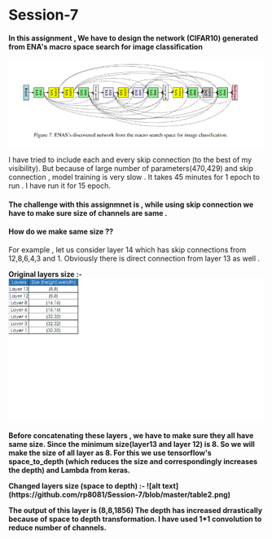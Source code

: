 # Session-7

#### In this assignment , We have to design the network (CIFAR10) generated from ENA's macro space search for image classification

![alt text](https://github.com/rp8081/Session-7/blob/master/enasdiscoverednetwork.png)

<p>
I have tried to include each and every skip connection (to the best of my visibility). But because of large number of parameters(470,429)  and skip connection , model training is very slow .  						
It takes 45 minutes for 1 epoch to run	. I have run it for 15 epoch.
<p>

#### The challenge with this assignmnet is , while using skip connection we have to make sure size of channels are same .		
#### How do we make same size ??

<p>
For example , let us consider layer 14 which has skip connections from 12,8,6,4,3 and 1.						
Obviously there is direct connection from layer 13 as well .
<p>

<b> Original layers size <b>:- 
![alt text](https://github.com/rp8081/Session-7/blob/master/table1.png)
<p>
Before concatenating  these layers ,  we have to make sure they all have same size. 	
Since the minimum size(layer13 and layer 12) is 8. So we will make the size of all layer as 8.	
For this we use tensorflow's space_to_depth (which reduces the size and correspondingly increases the depth) and Lambda from keras.
<p>
<b> Changed layers size (space to depth) <b> :- 
![alt text](https://github.com/rp8081/Session-7/blob/master/table2.png)

<p>
The output of this  layer  is (8,8,1856) 				
The depth has increased drrastically because of space to depth transformation.							
I have used 1*1 convolution to reduce number of channels.				
<p>		
				





